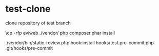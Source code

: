 # test-clone
clone repository of test branch

\cp -rfp eviweb ./vendor/
php composer.phar install 

./vendor/bin/static-review.php hook:install hooks/test.pre-commit.php .git/hooks/pre-commit

